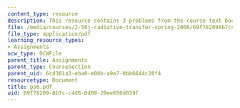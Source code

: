 ```yaml
---
content_type: resource
description: This resource contains 3 problems from the course text book.
file: /media/courses/2-58j-radiative-transfer-spring-2006/69f782098b7cc4d60d0920ee650d039f_ps6.pdf
file_type: application/pdf
learning_resource_types:
- Assignments
ocw_type: OCWFile
parent_title: Assignments
parent_type: CourseSection
parent_uid: 6cd301a3-eba0-e00b-a9e7-0bb6644c20f4
resourcetype: Document
title: ps6.pdf
uid: 69f78209-8b7c-c4d6-0d09-20ee650d039f
---
```

